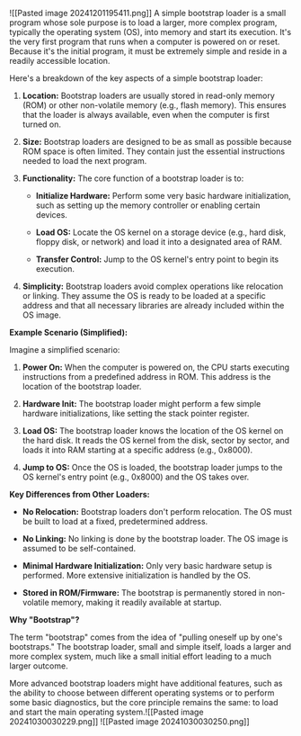 ![[Pasted image 20241201195411.png]]
A simple bootstrap loader is a small program whose sole purpose is to load a larger, more complex program, typically the operating system (OS), into memory and start its execution. It's the very first program that runs when a computer is powered on or reset. Because it's the initial program, it must be extremely simple and reside in a readily accessible location.

Here's a breakdown of the key aspects of a simple bootstrap loader:

1. **Location:** Bootstrap loaders are usually stored in read-only memory (ROM) or other non-volatile memory (e.g., flash memory). This ensures that the loader is always available, even when the computer is first turned on.
    
2. **Size:** Bootstrap loaders are designed to be as small as possible because ROM space is often limited. They contain just the essential instructions needed to load the next program.
    
3. **Functionality:** The core function of a bootstrap loader is to:
    
    - **Initialize Hardware:** Perform some very basic hardware initialization, such as setting up the memory controller or enabling certain devices.
        
    - **Load OS:** Locate the OS kernel on a storage device (e.g., hard disk, floppy disk, or network) and load it into a designated area of RAM.
        
    - **Transfer Control:** Jump to the OS kernel's entry point to begin its execution.
        
4. **Simplicity:** Bootstrap loaders avoid complex operations like relocation or linking. They assume the OS is ready to be loaded at a specific address and that all necessary libraries are already included within the OS image.
    

**Example Scenario (Simplified):**

Imagine a simplified scenario:

1. **Power On:** When the computer is powered on, the CPU starts executing instructions from a predefined address in ROM. This address is the location of the bootstrap loader.
    
2. **Hardware Init:** The bootstrap loader might perform a few simple hardware initializations, like setting the stack pointer register.
    
3. **Load OS:** The bootstrap loader knows the location of the OS kernel on the hard disk. It reads the OS kernel from the disk, sector by sector, and loads it into RAM starting at a specific address (e.g., 0x8000).
    
4. **Jump to OS:** Once the OS is loaded, the bootstrap loader jumps to the OS kernel's entry point (e.g., 0x8000) and the OS takes over.
    

**Key Differences from Other Loaders:**

- **No Relocation:** Bootstrap loaders don't perform relocation. The OS must be built to load at a fixed, predetermined address.
    
- **No Linking:** No linking is done by the bootstrap loader. The OS image is assumed to be self-contained.
    
- **Minimal Hardware Initialization:** Only very basic hardware setup is performed. More extensive initialization is handled by the OS.
    
- **Stored in ROM/Firmware:** The bootstrap is permanently stored in non-volatile memory, making it readily available at startup.
    

**Why "Bootstrap"?**

The term "bootstrap" comes from the idea of "pulling oneself up by one's bootstraps." The bootstrap loader, small and simple itself, loads a larger and more complex system, much like a small initial effort leading to a much larger outcome.

More advanced bootstrap loaders might have additional features, such as the ability to choose between different operating systems or to perform some basic diagnostics, but the core principle remains the same: to load and start the main operating system.![[Pasted image 20241030030229.png]]
	![[Pasted image 20241030030250.png]]